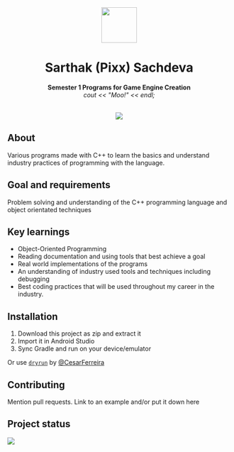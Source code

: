 <div align="center"><img src="https://www.svgrepo.com/show/294145/code.svg" width=80></div>
<h1 align="center">Sarthak (Pixx) Sachdeva</h1>
<p align="center"><strong>Semester 1 Programs for Game Engine Creation</strong>
<br><em>cout << "Moo!" << endl;</em></p>
<br/>
<div align="center"><img src="demo.gif"></img></div>
<h2>About</h2>

Various programs made with C++ to learn the basics and understand industry practices of programming with the language.

<h2>Goal and requirements</h2>

Problem solving and understanding of the C++ programming language and object orientated techniques

<h2>Key learnings</h2>

- Object-Oriented Programming 
- Reading documentation and using tools that best achieve a goal
- Real world implementations of the programs 
- An understanding of industry used tools and techniques including debugging 
- Best coding practices that will be used throughout my career in the industry.

<h2>Installation</h2>

1. Download this project as zip and extract it
2. Import it in Android Studio
3. Sync Gradle and run on your device/emulator

Or use <a href="https://github.com/cesarferreira/dryrun" target="_blank">`dryrun`</a> by <a href="https://github.com/cesarferreira" target="_blank">@CesarFerreira</a>

<h2>Contributing</h2>
Mention pull requests. Link to an example and/or put it down here

<h2>Project status</h2>
<div><img src="https://progress-bar.dev/77"></div>
